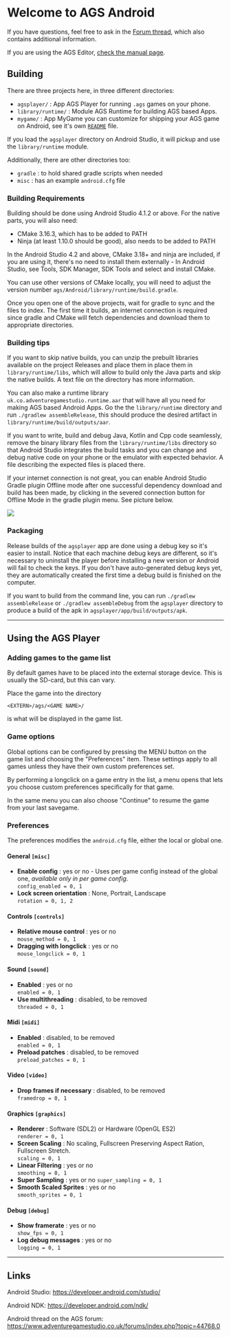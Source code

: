 # Welcome to AGS Android

If you have questions, feel free to ask in the [Forum thread](https://www.adventuregamestudio.co.uk/forums/index.php?topic=59751.0), which also contains additional information.

If you are using the AGS Editor, [check the manual page](https://adventuregamestudio.github.io/ags-manual/BuildAndroid.html).

## Building

There are three projects here, in three different directories:

- `agsplayer/` : App AGS Player for running `.ags` games on your phone.
- `library/runtime/` : Module AGS Runtime for building AGS based Apps.
- `mygame/` : App MyGame you can customize for shipping your AGS game on Android, see it's own [`README`](mygame/README.md) file.

If you load the `agsplayer` directory on Android Studio, it will pickup and use the `library/runtime` module.

Additionally, there are other directories too:

- `gradle` : to hold shared gradle scripts when needed
- `misc` : has an example `android.cfg` file 

### Building Requirements

Building should be done using Android Studio 4.1.2 or above. For the native parts, you will also need:

- CMake 3.16.3, which has to be added to PATH
- Ninja (at least 1.10.0 should be good), also needs to be added to PATH

In the Android Studio 4.2 and above, CMake 3.18+ and ninja are included, if you are using it, there's no need to install them externally - In Android Studio, see Tools, SDK Manager, SDK Tools and select and install CMake.

You can use other versions of CMake locally, you will need to adjust the version number `ags/Android/library/runtime/build.gradle`.

Once you open one of the above projects, wait for gradle to sync and the files to index. The first time it builds, an 
internet connection is required since gradle and CMake will fetch dependencies and download them to appropriate directories.

### Building tips

If you want to skip native builds, you can unzip the prebuilt libraries available on the project Releases and place them in place them in `library/runtime/libs`, which will allow to build only the Java parts and skip the native builds. 
A text file on the directory has more information.

You can also make a runtime library `uk.co.adventuregamestudio.runtime.aar` that will have all you need for making AGS based Android Apps.
Go the the `library/runtime` directory and run `./gradlew assembleRelease`, this should produce the desired artifact in `library/runtime/build/outputs/aar`.

If you want to write, build and debug Java, Kotlin and Cpp code seamlessly, remove the binary library files from the `library/runtime/libs` directory so that 
Android Studio integrates the build tasks and you can change and debug native code on your phone or the emulator with expected behavior. A file describing the expected files is placed there.
 
If your internet connection is not great, you can enable Android Studio Gradle plugin Offline mode after one successful dependency download 
and build has been made, by clicking in the severed connection button for Offline Mode in the gradle plugin menu. See picture below.

![](offline_mode_android_studio.png)

### Packaging

Release builds of the `agsplayer` app are done using a debug key so it's easier to install. Notice that each machine debug keys
are different, so it's necessary to uninstall the player before installing a new version or Android will fail to check the keys.
If you don't have auto-generated debug keys yet, they are automatically created the first time a debug build is finished on the computer.

If you want to build from the command line, you can run `./gradlew assembleRelease` or `./gradlew assembleDebug` from the `agsplayer` directory to produce a build of the apk in `agsplayer/app/build/outputs/apk`.

---

## Using the AGS Player

### Adding games to the game list

By default games have to be placed into the external storage device. This is
usually the SD-card, but this can vary.

Place the game into the directory

    <EXTERN>/ags/<GAME NAME>/

<GAME NAME> is what will be displayed in the game list.

### Game options

Global options can be configured by pressing the MENU button on the game list
and choosing the "Preferences" item. These settings apply to all games unless
they have their own custom preferences set.

By performing a longclick on a game entry in the list, a menu opens that lets
you choose custom preferences specifically for that game.

In the same menu you can also choose "Continue" to resume the game from
your last savegame.

### Preferences

The preferences modifies the `android.cfg` file, either the local or global one.

#### General `[misc]`

- **Enable config** : yes or no - Uses per game config instead of the global one, _available only in per game config_.  
  `config_enabled = 0, 1`  
- **Lock screen orientation** : None, Portrait, Landscape  
  `rotation = 0, 1, 2`  

#### Controls `[controls]`

- **Relative mouse control** : yes or no  
  `mouse_method = 0, 1`  
- **Dragging with longclick** : yes or no  
  `mouse_longclick = 0, 1`  

#### Sound `[sound]`

- **Enabled** : yes or no  
  `enabled = 0, 1`  
- **Use multithreading** : disabled, to be removed  
  `threaded = 0, 1`  
  
#### Midi `[midi]`

- **Enabled** : disabled, to be removed  
  `enabled = 0, 1`  
- **Preload patches** : disabled, to be removed  
  `preload_patches = 0, 1`

#### Video `[video]`

- **Drop frames if necessary** : disabled, to be removed  
  `framedrop = 0, 1`

#### Graphics `[graphics]`

- **Renderer** : Software (SDL2) or Hardware (OpenGL ES2)  
  `renderer = 0, 1`  
- **Screen Scaling** : No scaling, Fullscreen Preserving Aspect Ration, Fullscreen Stretch.  
  `scaling = 0, 1`  
- **Linear Filtering** :  yes or no  
  `smoothing = 0, 1`  
- **Super Sampling** : yes or no
  `super_sampling = 0, 1`
- **Smooth Scaled Sprites** : yes or no  
  `smooth_sprites = 0, 1`
  
#### Debug `[debug]`

- **Show framerate** : yes or no  
  `show_fps = 0, 1`
- **Log debug messages** : yes or no  
  `logging = 0, 1`  

---

## Links

Android Studio: https://developer.android.com/studio/

Android NDK: https://developer.android.com/ndk/

Android thread on the AGS forum: https://www.adventuregamestudio.co.uk/forums/index.php?topic=44768.0
